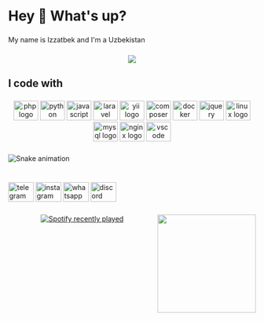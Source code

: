 <h1 align="left">Hey 👋 What's up?</h1>

###

<p align="left">My name is Izzatbek and I'm a Uzbekistan</p>

###

<div align="center">
  <img src="https://profile-counter.glitch.me/izz/count.svg?"  />
</div>

###

<h2 align="left">I code with</h2>

###

<div align="center">
  <img src="https://cdn.jsdelivr.net/gh/devicons/devicon/icons/php/php-original.svg" height="40" width="50" alt="php logo"  />
  <img src="https://cdn.jsdelivr.net/gh/devicons/devicon/icons/python/python-original.svg" height="40" width="50" alt="python logo"  />
  <img src="https://cdn.jsdelivr.net/gh/devicons/devicon/icons/javascript/javascript-original.svg" height="40" width="50" alt="javascript logo"  />
  <img src="https://cdn.jsdelivr.net/gh/devicons/devicon/icons/laravel/laravel-plain.svg" height="40" width="50" alt="laravel logo"  />
  <img src="https://cdn.jsdelivr.net/gh/devicons/devicon/icons/yii/yii-original.svg" height="40" width="50" alt="yii logo"  />
  <img src="https://cdn.jsdelivr.net/gh/devicons/devicon/icons/composer/composer-original.svg" height="40" width="50" alt="composer logo"  />
  <img src="https://cdn.jsdelivr.net/gh/devicons/devicon/icons/docker/docker-original.svg" height="40" width="50" alt="docker logo"  />
  <img src="https://cdn.jsdelivr.net/gh/devicons/devicon/icons/jquery/jquery-original.svg" height="40" width="50" alt="jquery logo"  />
  <img src="https://cdn.jsdelivr.net/gh/devicons/devicon/icons/linux/linux-original.svg" height="40" width="50" alt="linux logo"  />
  <img src="https://cdn.jsdelivr.net/gh/devicons/devicon/icons/mysql/mysql-original.svg" height="40" width="50" alt="mysql logo"  />
  <img src="https://cdn.jsdelivr.net/gh/devicons/devicon/icons/nginx/nginx-original.svg" height="40" width="50" alt="nginx logo"  />
  <img src="https://cdn.jsdelivr.net/gh/devicons/devicon/icons/vscode/vscode-original.svg" height="40" width="50" alt="vscode logo"  />
</div>

###

<img src="https://raw.githubusercontent.com/izz/izz/blob/output/snake.svg" alt="Snake animation" />

###

<br clear="both">

<div align="left">
  <img src="https://raw.githubusercontent.com/maurodesouza/profile-readme-generator/master/src/assets/icons/social/telegram/default.svg" width="52" height="40" alt="telegram logo"  />
  <img src="https://raw.githubusercontent.com/maurodesouza/profile-readme-generator/master/src/assets/icons/social/instagram/default.svg" width="52" height="40" alt="instagram logo"  />
  <img src="https://raw.githubusercontent.com/maurodesouza/profile-readme-generator/master/src/assets/icons/social/whatsapp/default.svg" width="52" height="40" alt="whatsapp logo"  />
  <img src="https://raw.githubusercontent.com/maurodesouza/profile-readme-generator/master/src/assets/icons/social/discord/default.svg" width="52" height="40" alt="discord logo"  />
</div>

###

<img align="right" height="200" src="https://i.imgflip.com/6ftjqq.gif"  />

###

<div align="center">
  <a href="https://open.spotify.com/user/imm7278">
    <img src="https://spotify-recently-played-readme.vercel.app/api?user=31t7j6xaeefgf2yvp7hbzaecj76a&unique=5qzNIBxn3bFY4B5DEbvzjK" alt="Spotify recently played"  />
  </a>
</div>

###
